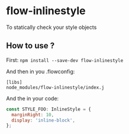 # flow-inlinestyle

To statically check your style objects

## How to use ?

First:
`npm install --save-dev flow-inlinestyle`

And then in you .flowconfig:
```
[libs]
node_modules/flow-inlinestyle/index.j
```

And the in your code:
```javascript
const STYLE_FOO: InlineStyle = {
  marginRight: 10,
  display: 'inline-block',
};
```
